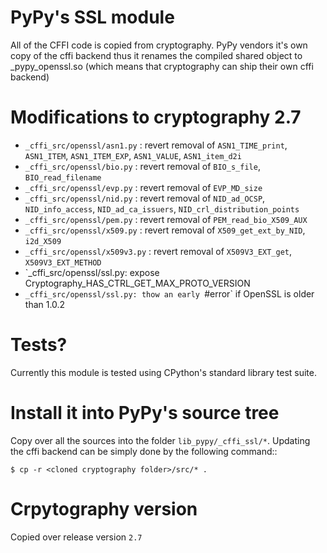 # PyPy's SSL module

All of the CFFI code is copied from cryptography. PyPy vendors it's own copy of
the cffi backend thus it renames the compiled shared object to _pypy_openssl.so
(which means that cryptography can ship their own cffi backend)

# Modifications to cryptography 2.7

- `_cffi_src/openssl/asn1.py` : revert removal of `ASN1_TIME_print`,
  `ASN1_ITEM`, `ASN1_ITEM_EXP`, `ASN1_VALUE`, `ASN1_item_d2i`
- `_cffi_src/openssl/bio.py` : revert removal of `BIO_s_file`, `BIO_read_filename`
- `_cffi_src/openssl/evp.py` : revert removal of `EVP_MD_size`
- `_cffi_src/openssl/nid.py` : revert removal of `NID_ad_OCSP`,
  `NID_info_access`, `NID_ad_ca_issuers`, `NID_crl_distribution_points`
- `_cffi_src/openssl/pem.py` : revert removal of `PEM_read_bio_X509_AUX`
- `_cffi_src/openssl/x509.py` : revert removal of `X509_get_ext_by_NID`,
  `i2d_X509`
- `_cffi_src/openssl/x509v3.py` : revert removal of `X509V3_EXT_get`,
  `X509V3_EXT_METHOD`
- `_cffi_src/openssl/ssl.py: expose Cryptography_HAS_CTRL_GET_MAX_PROTO_VERSION
- `_cffi_src/openssl/ssl.py: thow an early `#error` if OpenSSL is older than 1.0.2

# Tests?

Currently this module is tested using CPython's standard library test suite.

# Install it into PyPy's source tree

Copy over all the sources into the folder `lib_pypy/_cffi_ssl/*`. Updating the cffi backend can be simply done by the following command::

    $ cp -r <cloned cryptography folder>/src/* .

# Crpytography version

Copied over release version `2.7`
